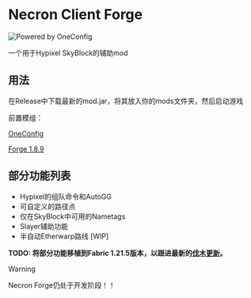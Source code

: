 # Necron Client Forge

![Powered by OneConfig](https://polyfrost.org/media/branding/badges/badge_1.svg)

一个用于Hypixel SkyBlock的辅助mod

## 用法

在Release中下载最新的mod.jar，将其放入你的mods文件夹，然后启动游戏

前置模组：

[OneConfig](https://polyfrost.org/projects/oneconfig/)

[Forge 1.8.9](https://files.minecraftforge.net/net/minecraftforge/forge/index_1.8.9.html)


## 部分功能列表

- Hypixel的组队命令和AutoGG
- 可自定义的路径点
- 仅在SkyBlock中可用的Nametags
- Slayer辅助功能
- 半自动Etherwarp路线 [WIP]

**TODO: 将部分功能移植到Fabric 1.21.5版本，以跟进最新的[伐木更新](https://hypixel.net/threads/hypixel-skyblock-0-23-the-foraging-update.5921261/)。**


> [!WARNING]
> Necron Forge仍处于开发阶段！！
> 
